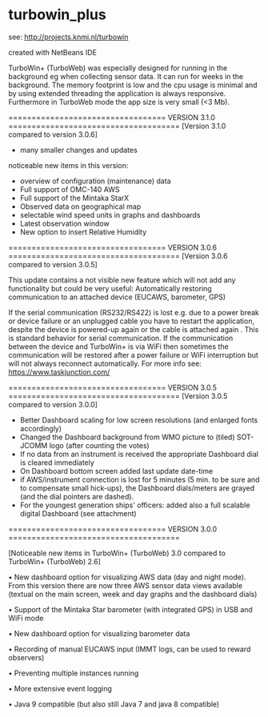 # turbowin_plus


see: http://projects.knmi.nl/turbowin

created with NetBeans IDE


TurboWin+ (TurboWeb) was especially designed for running in the background eg when collecting sensor data. 
It can run for weeks in the background.  The memory footprint is low and the cpu usage is minimal and by 
using extended threading the application is always responsive. Furthermore in TurboWeb mode the app size 
is very small (<3 Mb).

================================== VERSION 3.1.0 =====================================
[Version 3.1.0 compared to version 3.0.6]
- many smaller changes and updates

noticeable new items in this version:
- overview of configuration (maintenance) data
- Full support of OMC-140 AWS
- Full support of the Mintaka StarX
- Observed data on geographical map
- selectable wind speed units in graphs and dashboards
- Latest observation window
- New option to insert Relative Humidity


================================== VERSION 3.0.6 =====================================
[Version 3.0.6 compared to version 3.0.5]

This update contains a not visible new feature which  will not add any functionality but could be very useful: 
Automatically restoring communication to an attached device (EUCAWS, barometer, GPS)

If the serial communication (RS232/RS422) is lost e.g. due to a power break or device failure or an unplugged cable you 
have to restart the application, despite the device is powered-up again or the cable is attached again .
This is standard behavior for serial communication. If the communication between the device and TurboWin+ is via WiFi 
then sometimes the communication will be restored after a power failure or WiFi interruption but will not
always reconnect automatically. For more info see: https://www.taskjunction.com/



================================== VERSION 3.0.5 =====================================
[Version 3.0.5 compared to version 3.0.0]
- Better Dashboard scaling for low screen resolutions (and enlarged fonts accordingly)
- Changed the Dashboard background from WMO picture to (tiled) SOT-JCOMM logo (after counting the votes)
- If no data from an instrument is received the appropriate Dashboard dial is cleared immediately
- On Dashboard bottom screen added last update date-time
- if AWS/instrument connection is lost for 5 minutes (5 min. to be sure and to compensate small hick-ups), the Dashboard dials/meters are grayed (and the dial pointers are dashed). 
- For the youngest generation ships' officers: added also a full scalable digital Dashboard (see attachment)




================================== VERSION 3.0.0 =====================================

[Noticeable new items in TurboWin+ (TurboWeb) 3.0 compared to TurboWin+ (TurboWeb) 2.6]

•	New dashboard option for visualizing AWS  data (day and night mode). From this version there are now three AWS sensor data views available (textual on the main screen, week and day graphs and the dashboard dials)

•	Support of the Mintaka Star barometer (with integrated GPS) in USB and WiFi mode

•	New dashboard option for visualizing barometer data 

•	Recording of manual EUCAWS input  (IMMT logs, can be used to reward observers)

•	Preventing multiple instances running

•	More extensive event logging

•	Java 9 compatible (but also still Java 7 and java 8 compatible)


